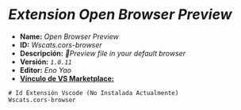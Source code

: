 <!-- Autor: Daniel Benjamin Perez Morales -->
<!-- GitHub: https://github.com/D4nitrix13 -->
<!-- GitLab: https://gitlab.com/D4nitrix13 -->
<!-- Correo electrónico: danielperezdev@proton.me -->

# ***Extension Open Browser Preview***

- **Name:** *Open Browser Preview*
- **ID:** *Wscats.cors-browser*
- **Descripción:** *🚀Preview file in your default browser*
- **Versión:** *`1.0.11`*
- **Editor:** *Eno Yao*
- **[Vínculo de VS Marketplace:](https://marketplace.visualstudio.com/items?itemName=Wscats.cors-browser "https://marketplace.visualstudio.com/items?itemName=Wscats.cors-browser")**

```plaintext
# Id Extensión Vscode (No Instalada Actualmente)
Wscats.cors-browser
```
